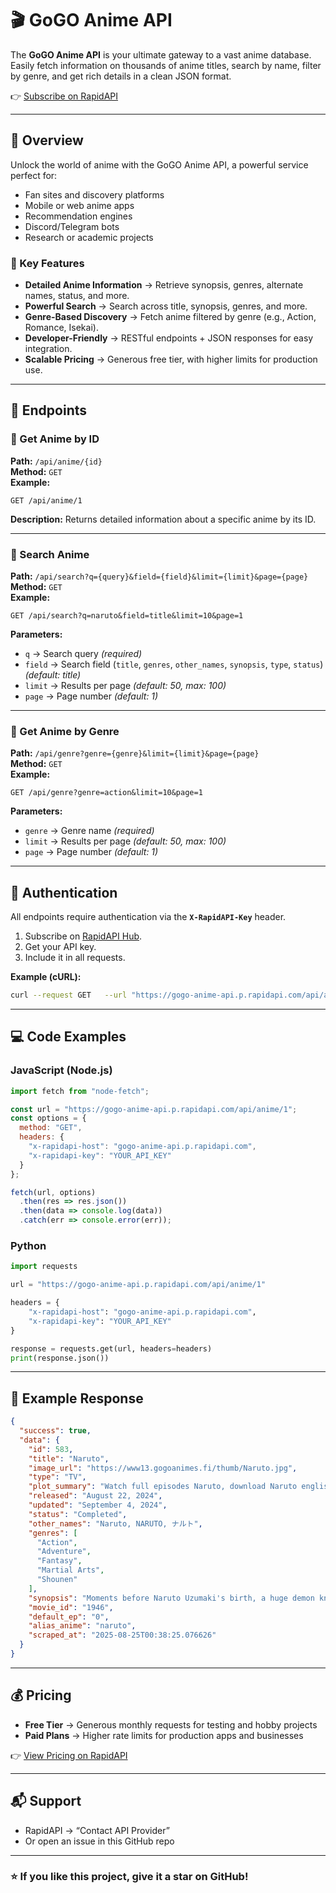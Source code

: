 # 🎬 GoGO Anime API

The **GoGO Anime API** is your ultimate gateway to a vast anime database.  
Easily fetch information on thousands of anime titles, search by name, filter by genre, and get rich details in a clean JSON format.

👉 [Subscribe on RapidAPI](https://rapidapi.com/naradashen/api/gogo-anime-api)

---

## 🚀 Overview

Unlock the world of anime with the GoGO Anime API, a powerful service perfect for:

- Fan sites and discovery platforms  
- Mobile or web anime apps  
- Recommendation engines  
- Discord/Telegram bots  
- Research or academic projects  

### 🔑 Key Features
- **Detailed Anime Information** → Retrieve synopsis, genres, alternate names, status, and more.  
- **Powerful Search** → Search across title, synopsis, genres, and more.  
- **Genre-Based Discovery** → Fetch anime filtered by genre (e.g., Action, Romance, Isekai).  
- **Developer-Friendly** → RESTful endpoints + JSON responses for easy integration.  
- **Scalable Pricing** → Generous free tier, with higher limits for production use.  

---

## 📌 Endpoints

### 🔹 Get Anime by ID
**Path:** `/api/anime/{id}`  
**Method:** `GET`  
**Example:**  
```http
GET /api/anime/1
```
**Description:** Returns detailed information about a specific anime by its ID.  

---

### 🔹 Search Anime
**Path:** `/api/search?q={query}&field={field}&limit={limit}&page={page}`  
**Method:** `GET`  
**Example:**  
```http
GET /api/search?q=naruto&field=title&limit=10&page=1
```
**Parameters:**  
- `q` → Search query *(required)*  
- `field` → Search field (`title`, `genres`, `other_names`, `synopsis`, `type`, `status`) *(default: title)*  
- `limit` → Results per page *(default: 50, max: 100)*  
- `page` → Page number *(default: 1)*  

---

### 🔹 Get Anime by Genre
**Path:** `/api/genre?genre={genre}&limit={limit}&page={page}`  
**Method:** `GET`  
**Example:**  
```http
GET /api/genre?genre=action&limit=10&page=1
```
**Parameters:**  
- `genre` → Genre name *(required)*  
- `limit` → Results per page *(default: 50, max: 100)*  
- `page` → Page number *(default: 1)*  

---

## 🔑 Authentication

All endpoints require authentication via the **`X-RapidAPI-Key`** header.  

1. Subscribe on [RapidAPI Hub](https://rapidapi.com/naradashen/api/gogo-anime-api).  
2. Get your API key.  
3. Include it in all requests.  

**Example (cURL):**
```bash
curl --request GET   --url "https://gogo-anime-api.p.rapidapi.com/api/anime/1"   --header "x-rapidapi-host: gogo-anime-api.p.rapidapi.com"   --header "x-rapidapi-key: YOUR_API_KEY"
```

---

## 💻 Code Examples

### JavaScript (Node.js)
```javascript
import fetch from "node-fetch";

const url = "https://gogo-anime-api.p.rapidapi.com/api/anime/1";
const options = {
  method: "GET",
  headers: {
    "x-rapidapi-host": "gogo-anime-api.p.rapidapi.com",
    "x-rapidapi-key": "YOUR_API_KEY"
  }
};

fetch(url, options)
  .then(res => res.json())
  .then(data => console.log(data))
  .catch(err => console.error(err));
```

### Python
```python
import requests

url = "https://gogo-anime-api.p.rapidapi.com/api/anime/1"

headers = {
    "x-rapidapi-host": "gogo-anime-api.p.rapidapi.com",
    "x-rapidapi-key": "YOUR_API_KEY"
}

response = requests.get(url, headers=headers)
print(response.json())
```

---

## 📖 Example Response
```json
{
  "success": true,
  "data": {
    "id": 583,
    "title": "Naruto",
    "image_url": "https://www13.gogoanimes.fi/thumb/Naruto.jpg",
    "type": "TV",
    "plot_summary": "Watch full episodes Naruto, download Naruto english subbed, Naruto eng sub, download Naruto eng sub, stream Naruto at 9anime.",
    "released": "August 22, 2024",
    "updated": "September 4, 2024",
    "status": "Completed",
    "other_names": "Naruto, NARUTO, ナルト",
    "genres": [
      "Action",
      "Adventure",
      "Fantasy",
      "Martial Arts",
      "Shounen"
    ],
    "synopsis": "Moments before Naruto Uzumaki's birth, a huge demon known as the Nine-Tailed Fox attacked Konohagakure, the Hidden Leaf Village, and wreaked havoc. In order to put an end to the demon's rampage, the leader of the village, the Fourth Hokage, sacrificed his life and sealed the monstrous beast inside the newborn Naruto.In the present, Naruto is a hyperactive and knuckle-headed ninja growing up within Konohagakure. Shunned because of the demon inside him, Naruto struggles to find his place in the village. His one burning desire to become the Hokage and be acknowledged by the villagers who despite him. However, while his goal leads him to unbreakable bonds with lifelong friends, it also lands him in the crosshairs of many deadly foes.[Written by MAL Rewrite]Naruto",
    "movie_id": "1946",
    "default_ep": "0",
    "alias_anime": "naruto",
    "scraped_at": "2025-08-25T00:38:25.076626"
  }
}
```

---

## 💰 Pricing

- **Free Tier** → Generous monthly requests for testing and hobby projects  
- **Paid Plans** → Higher rate limits for production apps and businesses  

👉 [View Pricing on RapidAPI](https://rapidapi.com/naradashen/api/gogo-anime-api/pricing)

---

## 📬 Support

- RapidAPI → “Contact API Provider”  
- Or open an issue in this GitHub repo  

---

### ⭐ If you like this project, give it a star on GitHub!
